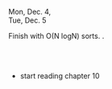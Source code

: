 
<div class="lecture2">

<div class="column_date">


Mon, Dec. 4, <br>
Tue, Dec. 5 
</div>

<div class="column_materials">
<p markdown="block">

Finish with O(N logN) sorts. .  <br><br>


<br>



</p>
</div>

<div class="column_assign">
<p markdown="block">

- start reading chapter 10  
 

</p>
</div>
    
</div>
